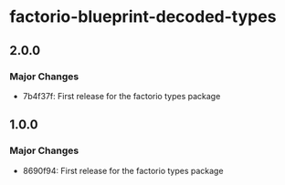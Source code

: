 # factorio-blueprint-decoded-types

## 2.0.0

### Major Changes

- 7b4f37f: First release for the factorio types package

## 1.0.0

### Major Changes

- 8690f94: First release for the factorio types package
